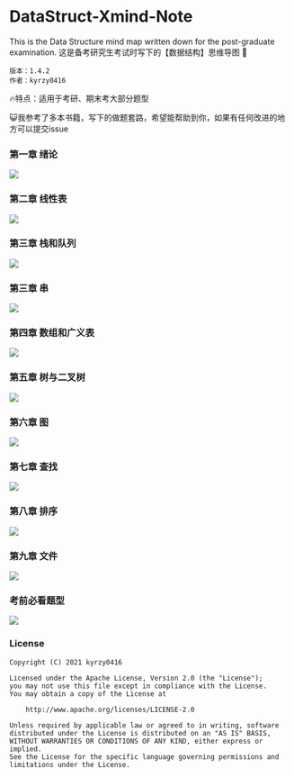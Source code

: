 # DataStruct-Xmind-Note

This is the Data Structure mind map written down for the post-graduate examination.  这是备考研究生考试时写下的【数据结构】思维导图  :blue_book:

```
版本：1.4.2
作者：kyrzy0416
```

:fire:特点：适用于考研、期末考大部分题型

:smiley_cat:我参考了多本书籍，写下的做题套路，希望能帮助到你，如果有任何改进的地方可以提交issue



### 第一章   绪论

![](.\img\preorder.png)



### 第二章  线性表

![](./img/arraylist.png)



### 第三章  栈和队列

![](./img/stack&queue.png)



### 第三章 串

![](./img/string.png)



### 第四章  数组和广义表

![](./img/array.png)



### 第五章  树与二叉树

![](./img/bitree.png)



### 第六章  图

![](./img/graph.png)



### 第七章 查找

![](./img/search.png)



### 第八章  排序

![](./img/sort.png)



### 第九章  文件

![](./img/file.png)



### 考前必看题型

![](./img/pre-pratical-questions.png)



### License

```
Copyright (C) 2021 kyrzy0416

Licensed under the Apache License, Version 2.0 (the "License");
you may not use this file except in compliance with the License.
You may obtain a copy of the License at

    http://www.apache.org/licenses/LICENSE-2.0

Unless required by applicable law or agreed to in writing, software
distributed under the License is distributed on an "AS IS" BASIS,
WITHOUT WARRANTIES OR CONDITIONS OF ANY KIND, either express or implied.
See the License for the specific language governing permissions and
limitations under the License.
```

